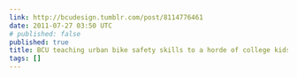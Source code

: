 ```yaml
---
link: http://bcudesign.tumblr.com/post/8114776461
date: 2011-07-27 03:50 UTC
# published: false
published: true
title: BCU teaching urban bike safety skills to a horde of college kids...
tags: []
---
```



